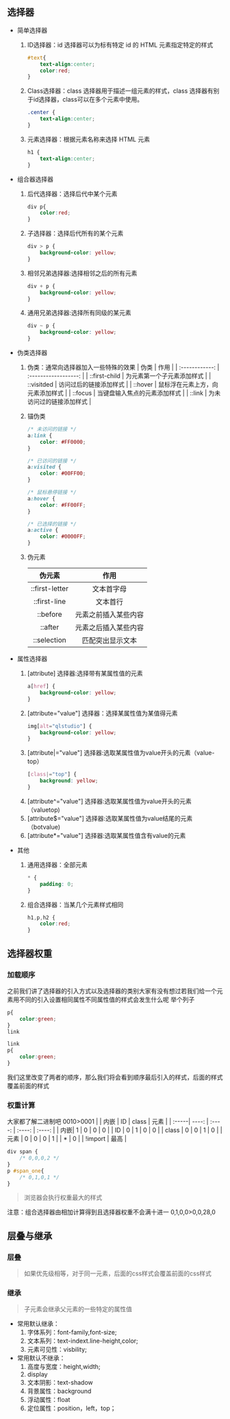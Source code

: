 
## 选择器
* 简单选择器
    1. ID选择器：id 选择器可以为标有特定 id 的 HTML 元素指定特定的样式
        ```CSS
        #text{
            text-align:center;
            color:red;
        }
        ```
    2. Class选择器：class 选择器用于描述一组元素的样式，class 选择器有别于id选择器，class可以在多个元素中使用。
        ```css
        .center {
            text-align:center;
        }
        ```
    3. 元素选择器：根据元素名称来选择 HTML 元素
        ```css
        h1 {
            text-align:center;
        }
        ```
    
* 组合器选择器
    1. 后代选择器：选择后代中某个元素
        ```css
        div p{
            color:red;
        }
        ```
    2. 子选择器：选择后代所有的某个元素
        ```css
        div > p {
            background-color: yellow;
        }
        ```
    3. 相邻兄弟选择器:选择相邻之后的所有元素
        ```css
        div + p {
            background-color: yellow;
        }
        ```
    4. 通用兄弟选择器:选择所有同级的某元素
        ```css
        div ~ p {
            background-color: yellow;
        }
        ```
    
* 伪类选择器
    1. 伪类：通常向选择器加入一些特殊的效果
	    |     伪类     |         作用         |
	    | :------------: | :------------------: |
	    | ::first-child  |      为元素第一个子元素添加样式      |
	    |  ::visitded  |       访问过后的链接添加样式       |
	    |    ::hover    | 鼠标浮在元素上方，向元素添加样式 |
	    |   ::focus | 当键盘输入焦点的元素添加样式 |
	    | ::link |   为未访问过的链接添加样式   |
    
    
    2. 锚伪类
        ```css
        /* 未访问的链接 */
        a:link {
            color: #FF0000;
        }
        
        /* 已访问的链接 */
        a:visited {
            color: #00FF00;
        }
        
        /* 鼠标悬停链接 */
        a:hover {
            color: #FF00FF;
        }
        
        /* 已选择的链接 */
        a:active {
            color: #0000FF;
        }
        ```
	    
	3. 伪元素 
	
	    |     伪元素     |         作用         |
	    | :------------: | :------------------: |
	    | ::first-letter |      文本首字母      |
	    |  ::first-line  |       文本首行       |
	    |    ::before    | 元素之前插入某些内容 |
	    |    ::after     | 元素之后插入某些内容 |
	    |  ::selection   |   匹配突出显示文本   |
* 属性选择器
    1. [attribute] 选择器:选择带有某属性值的元素
        ```css
        a[href] {
            background-color: yellow;
        }
        ```
    2.  [attribute="value"] 选择器：选择某属性值为某值得元素
        ```css
        img[alt="qlstudio"] { 
            background-color: yellow;
        }
        ```
	3. [attribute|="value"] 选择器:选取某属性值为value开头的元素（value-top）    
        ```css
        [class|="top"] {
            background: yellow;
        }
        ```
    4.  [attribute^="value"] 选择器:选取某属性值为value开头的元素（valuetop)
    5.  [attribute$="value"] 选择器:选取某属性值为value结尾的元素（botvalue)
    6.  [attribute*="value"] 选择器:选取某属性值含有value的元素
* 其他
    1. 通用选择器：全部元素
        ```css
        * {
            padding: 0;
        }
        ```
    2. 组合选择器：当某几个元素样式相同
        ```css
        h1,p,h2 {
            color:red;
        }
        ```
## 选择器权重
### 加载顺序
之前我们讲了选择器的引入方式以及选择器的类别大家有没有想过若我们给一个元素用不同的引入设置相同属性不同属性值的样式会发生什么呢
举个列子
```css
p{
    color:green;
}
link
```
```css
link
p{
    color:green;
}
```
我们这里改变了两者的顺序，那么我们将会看到顺序最后引入的样式，后面的样式覆盖前面的样式
### 权重计算
大家都了解二进制吧
0010>0001
|   |  内嵌 | ID | class | 元素 | 
| :-----| ----: | :----: | :----: | :----: |
| 内嵌| 1 | 0 | 0 | 0 |
| ID | 0 | 1 | 0 | 0 | 
| class | 0 | 0 | 1 | 0 |
| 元素 | 0 | 0 | 0 | 1 |
| * | 0 |
| !import | 最高 |

```css
div span {
    /* 0,0,0,2 */
}
p #span_one{
    /* 0,1,0,1 */
}
```
>浏览器会执行权重最大的样式

注意：组合选择器由相加计算得到且选择器权重不会满十进一
0,1,0,0>0,0,28,0 
## 层叠与继承
### 层叠
>如果优先级相等，对于同一元素，后面的css样式会覆盖前面的css样式
### 继承
>子元素会继承父元素的一些特定的属性值  

   *  常用默认继承：  
       1. 字体系列：font-family,font-size;  
       2. 文本系列：text-indext.line-height,color;  
       3. 元素可见性：visbility;
   * 常用默认不继承：  
      1. 高度与宽度：height,width;
      2. display  
      3. 文本阴影：text-shadow  
      4. 背景属性：background  
      5. 浮动属性：float  
      6. 定位属性：position，left，top；    
